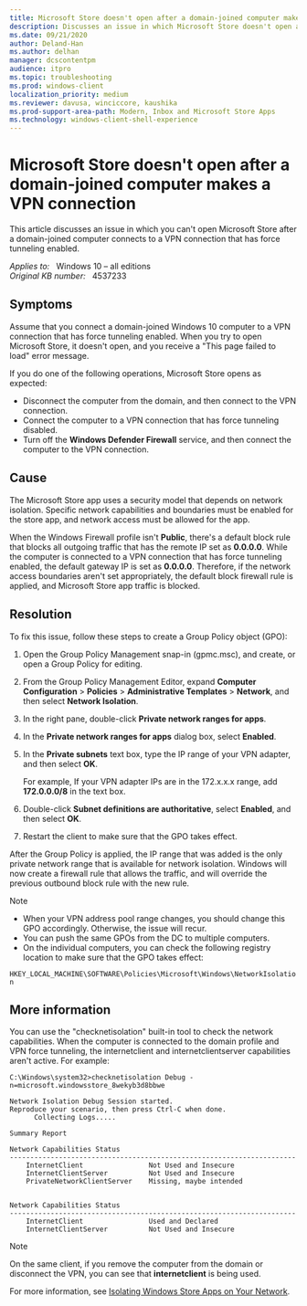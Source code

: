 ```yaml
---
title: Microsoft Store doesn't open after a domain-joined computer makes a VPN connection
description: Discusses an issue in which Microsoft Store doesn't open after a domain-joined computer connects to a VPN connection that has force tunneling enabled.
ms.date: 09/21/2020
author: Deland-Han
ms.author: delhan
manager: dcscontentpm
audience: itpro
ms.topic: troubleshooting
ms.prod: windows-client
localization_priority: medium
ms.reviewer: davusa, winciccore, kaushika
ms.prod-support-area-path: Modern, Inbox and Microsoft Store Apps
ms.technology: windows-client-shell-experience
---
```

# Microsoft Store doesn't open after a domain-joined computer makes a VPN connection

This article discusses an issue in which you can't open Microsoft Store after a domain-joined computer connects to a VPN connection that has force tunneling enabled.

_Applies to:_ &nbsp; Windows 10 – all editions  
_Original KB number:_ &nbsp; 4537233

## Symptoms

Assume that you connect a domain-joined Windows 10 computer to a VPN connection that has force tunneling enabled. When you try to open Microsoft Store, it doesn't open, and you receive a "This page failed to load" error message.

If you do one of the following operations, Microsoft Store opens as expected:

- Disconnect the computer from the domain, and then connect to the VPN connection.
- Connect the computer to a VPN connection that has force tunneling disabled.
- Turn off the **Windows Defender Firewall** service, and then connect the computer to the VPN connection.

## Cause

The Microsoft Store app uses a security model that depends on network isolation. Specific network capabilities and boundaries must be enabled for the store app, and network access must be allowed for the app.

When the Windows Firewall profile isn't **Public**, there's a default block rule that blocks all outgoing traffic that has the remote IP set as **0.0.0.0**. While the computer is connected to a VPN connection that has force tunneling enabled, the default gateway IP is set as **0.0.0.0**. Therefore, if the network access boundaries aren't set appropriately, the default block firewall rule is applied, and Microsoft Store app traffic is blocked.

## Resolution

To fix this issue, follow these steps to create a Group Policy object (GPO):

1. Open the Group Policy Management snap-in (gpmc.msc), and create, or open a Group Policy for editing.
2. From the Group Policy Management Editor, expand **Computer Configuration** > **Policies** > **Administrative Templates** > **Network**, and then select **Network Isolation**.
3. In the right pane, double-click **Private network ranges for apps**.
4. In the **Private network ranges for apps** dialog box, select **Enabled**.
5. In the **Private subnets** text box, type the IP range of your VPN adapter, and then select **OK**.

    For example, If your VPN adapter IPs are in the 172.x.x.x range, add **172.0.0.0/8** in the text box.
6. Double-click **Subnet definitions are authoritative**, select **Enabled**, and then select **OK**.
7. Restart the client to make sure that the GPO takes effect.

After the Group Policy is applied, the IP range that was added is the only private network range that is available for network isolation. Windows will now create a firewall rule that allows the traffic, and will override the previous outbound block rule with the new rule.

> [!NOTE]
> 
>- When your VPN address pool range changes, you should change this GPO accordingly. Otherwise, the issue will recur.
>- You can push the same GPOs from the DC to multiple computers.
>- On the individual computers, you can check the following registry location to make sure that the GPO takes effect:

 `HKEY_LOCAL_MACHINE\SOFTWARE\Policies\Microsoft\Windows\NetworkIsolation`

## More information

You can use the "checknetisolation" built-in tool to check the network capabilities. When the computer is connected to the domain profile and VPN force tunneling, the internetclient and internetclientserver capabilities aren't active. For example:

```console
C:\Windows\system32>checknetisolation Debug -n=microsoft.windowsstore_8wekyb3d8bbwe

Network Isolation Debug Session started.
Reproduce your scenario, then press Ctrl-C when done.
      Collecting Logs.....

Summary Report

Network Capabilities Status
----------------------------------------------------------------------
    InternetClient                Not Used and Insecure  
    InternetClientServer          Not Used and Insecure  
    PrivateNetworkClientServer    Missing, maybe intended  


Network Capabilities Status
----------------------------------------------------------------------
    InternetClient                Used and Declared
    InternetClientServer          Not Used and Insecure
```

> [!NOTE]
> On the same client, if you remove the computer from the domain or disconnect the VPN, you can see that **internetclient** is being used.

For more information, see [Isolating Windows Store Apps on Your Network](/previous-versions/windows/it-pro/windows-server-2012-R2-and-2012/hh831418%28v=ws.11%29).
